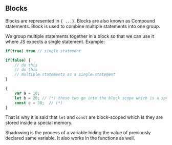 ## Blocks 

Blocks are represented in ``{ ...}``. Blocks are also known as Compound statements. Block is used to combine multiple statements into one group. 

We group multiple statements together in a block so that we can use it where JS expects a single statement. 
Example: 
```js
if(true) true // single statement

if(false) {
    // do this
    // do this 
    // multiple statements as a single statement
}
```

```js
{
    var a = 10;
    let b = 20; // (*) these two go into the block scope which is a special memory
    const c = 30;  // (*)
}
```

That is why it is said that ``let`` and ``const`` are block-scoped which is they are stored inside a special memory. 

Shadowing is the process of a variable hiding the value of previously declared same variable. It also works in the functions as well. 